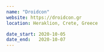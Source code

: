 ```yaml
---
name: "Droidcon"
website: https://droidcon.gr
location: Heraklion, Crete, Greece

date_start: 2020-10-05
date_end:   2020-10-07
---
```

